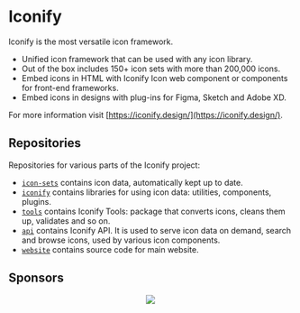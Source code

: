 # Iconify

Iconify is the most versatile icon framework.

- Unified icon framework that can be used with any icon library.
- Out of the box includes 150+ icon sets with more than 200,000 icons.
- Embed icons in HTML with Iconify Icon web component or components for front-end frameworks.
- Embed icons in designs with plug-ins for Figma, Sketch and Adobe XD.

For more information visit [https://iconify.design/](https://iconify.design/).

## Repositories

Repositories for various parts of the Iconify project:

- [`icon-sets`](https://github.com/iconify/icon-sets) contains icon data, automatically kept up to date.
- [`iconify`](https://github.com/iconify/iconify) contains libraries for using icon data: utilities, components, plugins.
- [`tools`](https://github.com/iconify/tools) contains Iconify Tools: package that converts icons, cleans them up, validates and so on.
- [`api`](https://github.com/iconify/api) contains Iconify API. It is used to serve icon data on demand, search and browse icons, used by various icon components.
- [`website`](https://github.com/iconify/website) contains source code for main website.

## Sponsors

<p align="center">
  <a href="https://github.com/sponsors/cyberalien">
    <img src='https://cyberalien.github.io/static/sponsors.svg'/>
  </a>
</p>

